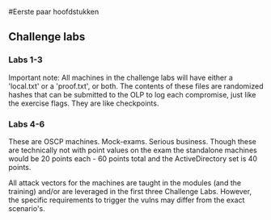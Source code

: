 #Eerste paar hoofdstukken


## Challenge labs
### Labs 1-3
Important note: 
  All machines in the challenge labs will have either a 'local.txt' or a 'proof.txt', or both.
The contents of these files are randomized hashes that can be submitted to the OLP to log each compromise, just like the exercise flags. They are like checkpoints.
### Labs 4-6 
These are OSCP machines. Mock-exams. Serious business.
Though these are technically not with point values on the exam the standalone machines would be 20 points each - 60 points total and the ActiveDirectory set is 40 points.

All attack vectors for the machines are taught in the modules (and the training) and/or are leveraged in the first three Challenge Labs. However, the specific requirements to trigger the vulns may differ from the exact scenario's.


